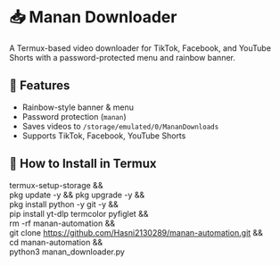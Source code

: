 # 📥 Manan Downloader

A Termux-based video downloader for TikTok, Facebook, and YouTube Shorts with a password-protected menu and rainbow banner.

## 📌 Features
- Rainbow-style banner & menu
- Password protection (`manan`)
- Saves videos to `/storage/emulated/0/MananDownloads`
- Supports TikTok, Facebook, YouTube Shorts

## 🚀 How to Install in Termux

termux-setup-storage && \
pkg update -y && pkg upgrade -y && \
pkg install python -y git -y && \
pip install yt-dlp termcolor pyfiglet && \
rm -rf manan-automation && \
git clone https://github.com/Hasni2130289/manan-automation.git && \
cd manan-automation && \
python3 manan_downloader.py
